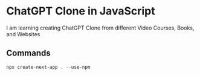 # ChatGPT Clone in JavaScript

I am learning creating ChatGPT Clone from different Video Courses, Books, and Websites

## Commands

```powershell
npx create-next-app . --use-npm
```
